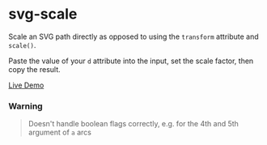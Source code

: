 # svg-scale
Scale an SVG path directly as opposed to using the `transform` attribute and `scale()`.

Paste the value of your `d` attribute into the input, set the scale factor, then copy the result.

[Live Demo](https://scale.ihtfy.com/)

### Warning
> Doesn't handle boolean flags correctly, e.g. for the 4th and 5th argument of `a` arcs
